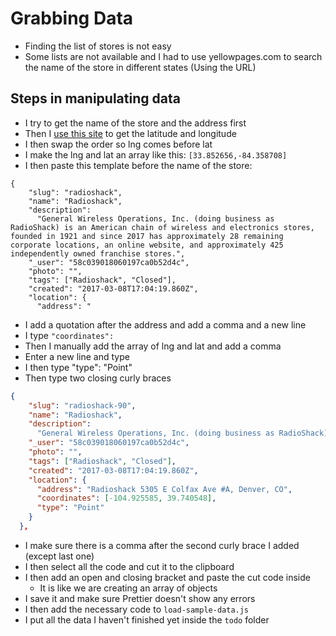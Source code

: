 # Grabbing Data
* Finding the list of stores is not easy
* Some lists are not available and I had to use yellowpages.com to search the name of the store in different states (Using the URL)

## Steps in manipulating data
* I try to get the name of the store and the address first
* Then I [use this site](https://www.doogal.co.uk/BatchGeocoding.php) to get the latitude and longitude
* I then swap the order so lng comes before lat
* I make the lng and lat an array like this: `[33.852656,-84.358708]`
* I then paste this template before the name of the store:

```
{
    "slug": "radioshack",
    "name": "Radioshack",
    "description":
      "General Wireless Operations, Inc. (doing business as RadioShack) is an American chain of wireless and electronics stores, founded in 1921 and since 2017 has approximately 28 remaining corporate locations, an online website, and approximately 425 independently owned franchise stores.",
    "_user": "58c039018060197ca0b52d4c",
    "photo": "",
    "tags": ["Radioshack", "Closed"],
    "created": "2017-03-08T17:04:19.860Z",
    "location": {
      "address": "
```

* I add a quotation after the address and add a comma and a new line
* I type `"coordinates": ` 
* Then I manually add the array of lng and lat and add a comma
* Enter a new line and type
* I then type "type": "Point"
* Then type two closing curly braces

```json
{
    "slug": "radioshack-90",
    "name": "Radioshack",
    "description":
      "General Wireless Operations, Inc. (doing business as RadioShack) is an American chain of wireless and electronics stores, founded in 1921 and since 2017 has approximately 28 remaining corporate locations, an online website, and approximately 425 independently owned franchise stores.",
    "_user": "58c039018060197ca0b52d4c",
    "photo": "",
    "tags": ["Radioshack", "Closed"],
    "created": "2017-03-08T17:04:19.860Z",
    "location": {
      "address": "Radioshack 5305 E Colfax Ave #A, Denver, CO",
      "coordinates": [-104.925585, 39.740548],
      "type": "Point"
    }
  },
```

* I make sure there is a comma after the second curly brace I added (except last one)
* I then select all the code and cut it to the clipboard
* I then add an open and closing bracket and paste the cut code inside
    - It is like we are creating an array of objects
* I save it and make sure Prettier doesn't show any errors
* I then add the necessary code to `load-sample-data.js`
* I put all the data I haven't finished yet inside the `todo` folder 
